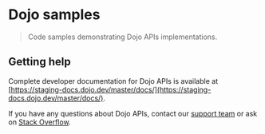 # Dojo samples

>Code samples demonstrating Dojo APIs implementations.

## Getting help

Complete developer documentation for Dojo APIs is available at [https://staging-docs.dojo.dev/master/docs/](https://staging-docs.dojo.dev/master/docs/).

If you have any questions about Dojo APIs, contact our [support team](https://support.dojo.tech/hc/en-gb/requests/new) or ask on [Stack Overflow](https://stackoverflow.com/tags/dojo.tech).
